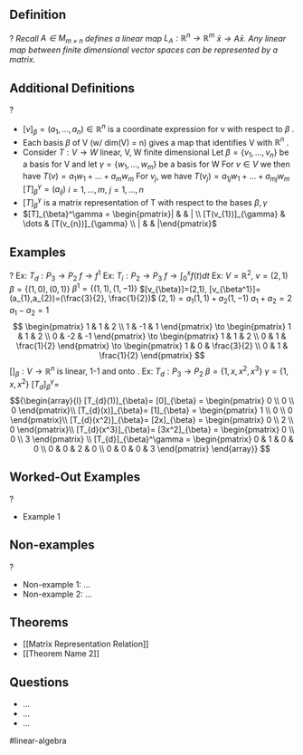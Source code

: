 
## Definition
?
*Recall $A \in M_{m \times n}$ defines a linear map $L_{A}: \mathbb{R}^n \to \mathbb{R}^m$
$\bar{x} \to A \bar{x}$. 
Any linear map between finite dimensional vector spaces can be represented by a matrix.*

## Additional Definitions
?
- $[v]_{\beta}=(a_{1},\dots,a_{n}) \in \mathbb{R}^n$ is a coordinate expression for v with respect to $\beta$
.
- Each basis $\beta$ of V (w/ dim(V) = n) gives a map that identifies V with $\mathbb{R}^n$
.
- Consider $T: V \to W$ linear, V, W finite dimensional
		Let $\beta = \{ v_{1},\dots,v_{n} \}$ be a basis for V and let $\gamma = \{ w_{1},\dots ,w_{m} \}$ be a basis for W
		For $v \in V$ we then have $T(v)= a_{1}w_{1}+\dots+a_{m}w_{m}$
		For $v_{j}$, we have $T(v_{j})=a_{1j}w_{1}+\dots+a_{mj}w_{m}$
		$[T]_{\beta}^\gamma = (a_{ij})$ $i=1,\dots,m$, $j=1,\dots,n$
- $[T]_{\beta}^\gamma$ is a matrix representation of T with respect to the bases $\beta, \gamma$
- $[T]_{\beta}^\gamma = \begin{pmatrix}| &  & | \\ [T(v_{1})]_{\gamma} & \dots & [T(v_{n})]_{\gamma} \\ | &  & |\end{pmatrix}$

## Examples
?
Ex: $T_{d}: P_{3} \to P_{2}$
	$f \to f^1$
Ex: $T_{i}: P_{2} \to P_{3}$
	$f \to \int_{0}^x{f(t)dt}$
‎Ex: $V = \mathbb{R}^2$, $v=(2,1)$
	$\beta=\{ (1,0),(0,1) \}$
	$\beta^1=\{ (1,1),(1,-1) \}$
	$[v_{\beta}]=(2,1), [v_{\beta^1}]=(a_{1},a_{2})=(\frac{3}{2}, \frac{1}{2})$
	$(2,1)=a_{1}(1,1)+a_{2}(1,-1)$
	$a_{1}+a_{2}=2$
	$a_{1}-a_{2}=1$
	$$
\begin{pmatrix}
1 & 1 & 2 \\
1 & -1 & 1
\end{pmatrix}
\to
\begin{pmatrix}
1 & 1 & 2 \\
0 & -2 & -1
\end{pmatrix}
\to
\begin{pmatrix}
1 & 1 & 2 \\
0 & 1 & \frac{1}{2}
\end{pmatrix}
\to
\begin{pmatrix}
1 & 0 & \frac{3}{2} \\
0 & 1 & \frac{1}{2}
\end{pmatrix}
$$
	$[]_{\beta}: V \to \mathbb{R}^n$ is linear, 1-1 and onto
.
Ex: $T_{d}: P_{3} \to P_{2}$
	$\beta = \{ 1,x,x^2,x^3 \}$
	$\gamma = \{ 1, x, x^2 \}$
	$[T_{d}]_{\beta}^\gamma=$
$${\begin{array}{l}
[T_{d}(1)]_{\beta}= [0]_{\beta} = \begin{pmatrix}
0 \\
0 \\
0
\end{pmatrix}\\
[T_{d}(x)]_{\beta}= [1]_{\beta} = \begin{pmatrix}
1 \\
0 \\
0
\end{pmatrix}\\
[T_{d}(x^2)]_{\beta}= [2x]_{\beta} = \begin{pmatrix}
0 \\
2 \\
0
\end{pmatrix}\\
[T_{d}(x^3)]_{\beta}= [3x^2]_{\beta} = \begin{pmatrix}
0 \\
0 \\
3
\end{pmatrix} \\
[T_{d}]_{\beta}^\gamma = \begin{pmatrix}
0 & 1 & 0 & 0 \\
0 & 0 & 2 & 0 \\
0 & 0 & 0 & 3
\end{pmatrix}
\end{array}}
$$
## Worked-Out Examples
?
- Example 1

## Non-examples
?
- Non-example 1: ...
- Non-example 2: ...

## Theorems
- [[Matrix Representation Relation]]
- [[Theorem Name 2]]

## Questions
- ...
- ...
- ...



#linear-algebra